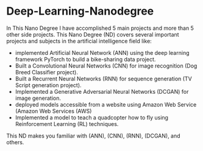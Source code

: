 # Deep-Learning-Nanodegree



In This Nano Degree I have accomplished 5 main projects and more than 5 other side projects. 
This Nano Degree (ND) covers several important projects and subjects in the artificial intelligence field like:
 - implemented Artificial Neural Network (ANN) using the deep learning framework PyTorch to build a bike-sharing data project.
 - Built a Convolutional Neural Networks (CNN) for image recognition (Dog Breed Classifier project).
 - Built a Recurrent Neural Networks (RNN) for sequence generation (TV Script generation project).
 - Implemented a Generative Adversarial Neural Networks (DCGAN) for image generation.
 - deployed models accessible from a website using Amazon Web Service (Amazon Web Services (AWS)
 - Implemented a model to teach a quadcopter how to fly using Reinforcement Learning (RL) techniques.

This ND makes you familiar with (ANN), (CNN), (RNN), (DCGAN), and others.
